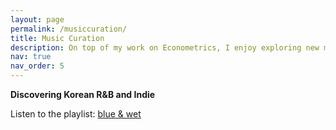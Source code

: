 ```yaml
---
layout: page
permalink: /musiccuration/
title: Music Curation
description: On top of my work on Econometrics, I enjoy exploring new musical directions and digging records! I am also a professionally-trained classical and jazz piano player on my free time.
nav: true
nav_order: 5
---
```


**Discovering Korean R&B and Indie**

Listen to the playlist: [blue & wet](https://open.spotify.com/playlist/78MK1AUVZ7bocxK5XgEjzX?si=ux-qXUGMQ_yevvvxofxkqw&pi=e-hgsSFml7Rsu7)
